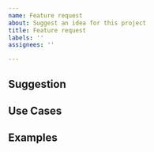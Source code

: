 ```yaml
---
name: Feature request
about: Suggest an idea for this project
title: Feature request
labels: ''
assignees: ''

---
```


## Suggestion

<!-- A summary of what you'd like to see added or changed -->

## Use Cases

<!--
What do you want to use this for?
What shortcomings exist with current approaches?
-->

## Examples

<!-- Show how this would be used and what the behavior would be -->
